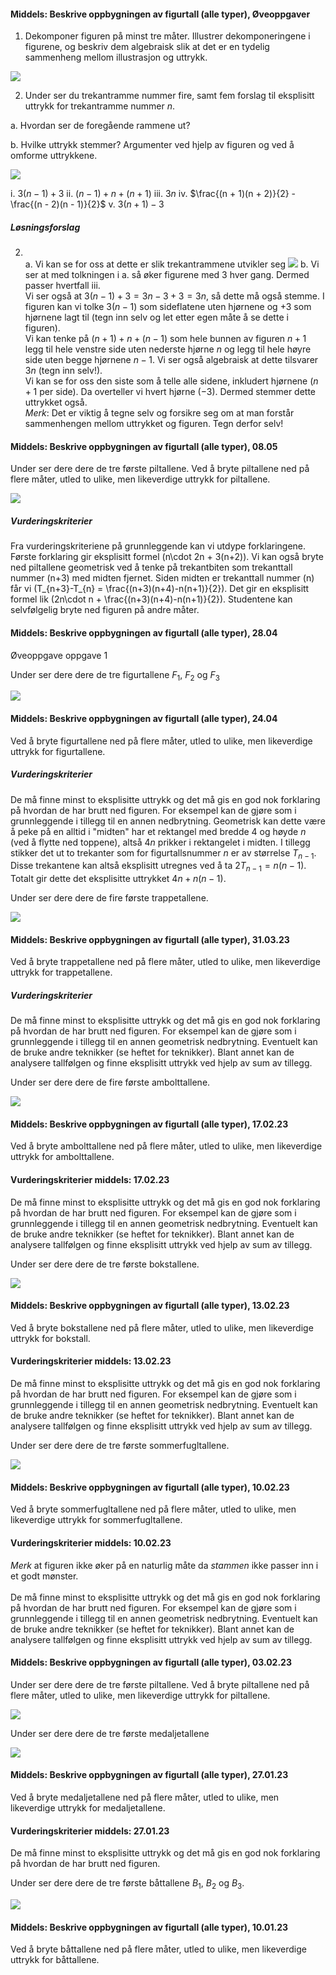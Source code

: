 
#### Middels: Beskrive oppbygningen av figurtall (alle typer),  Øveoppgaver

1. Dekomponer figuren på minst tre måter. Illustrer dekomponeringene i figurene, og beskriv dem algebraisk slik at det er en tydelig sammenheng mellom illustrasjon og uttrykk.

![](https://raw.githubusercontent.com/Andremartiny/MA-173/main/img/tallteo/image2.png)

2. Under ser du trekantramme nummer fire, samt fem forslag til
    eksplisitt uttrykk for trekantramme nummer $n$.

a.  Hvordan ser de foregående rammene ut?

b.  Hvilke uttrykk stemmer? Argumenter ved hjelp av figuren og ved å
    omforme uttrykkene.

![](https://raw.githubusercontent.com/Andremartiny/MA-173/main/img/2023-04-03-20-19-18.png)

   i. $3(n - 1) + 3$
   ii. $(n - 1) + n + (n + 1)$
   iii. $3n$
   iv. $\frac{(n + 1)(n + 2)}{2} - \frac{(n - 2)(n - 1)}{2}$
   v. $3(n + 1) - 3$

##### Løsningsforslag

2. \
   a. Vi kan se for oss at dette er slik trekantrammene utvikler seg
   ![](https://raw.githubusercontent.com/Andremartiny/MA-173/main/img/2023-04-03-20-23-57.png)
   b. Vi ser at med tolkningen i a. så øker figurene med $3$ hver gang. Dermed passer hvertfall iii.\
   Vi ser også at $3(n-1)+3 = 3n - 3 + 3 = 3n$, så dette må også stemme. I figuren kan vi tolke $3(n-1)$ som sideflatene uten hjørnene og $+3$ som hjørnene lagt til (tegn inn selv og let etter egen måte å se dette i figuren). \
   Vi kan tenke på $(n+1) + n + (n-1)$ som hele bunnen av figuren $n+1$ legg til hele venstre side uten nederste hjørne $n$ og legg til hele høyre side uten begge hjørnene $n-1$. Vi ser også algebraisk at dette tilsvarer $3n$ (tegn inn selv!). \
   Vi kan se for oss den siste som å telle alle sidene, inkludert hjørnene ($n+1$ per side). Da overteller vi hvert hjørne ($-3$). Dermed stemmer dette uttrykket også.\
   *Merk*: Det er viktig å tegne selv og forsikre seg om at man forstår sammenhengen mellom uttrykket og figuren. Tegn derfor selv!




#### Middels: Beskrive oppbygningen av figurtall (alle typer),  08.05

Under ser dere dere de tre første piltallene.
Ved å bryte piltallene ned på flere måter, utled to ulike, men likeverdige uttrykk for piltallene.

![](https://raw.githubusercontent.com/Andremartiny/MA-173/main/img/2023-03-24-14-32-20.png)

##### Vurderingskriterier

Fra vurderingskriteriene på grunnleggende kan vi utdype forklaringene. Første forklaring gir eksplisitt formel \(n\cdot 2n + 3(n+2)\). Vi kan også bryte ned piltallene geometrisk ved å tenke på trekantbiten som trekanttall nummer \(n+3\) med midten fjernet. Siden midten er trekanttall nummer \(n\) får vi \(T_{n+3}-T_{n} = \frac{(n+3)(n+4)-n(n+1)}{2}\). Det gir en eksplisitt formel lik \(2n\cdot n + \frac{(n+3)(n+4)-n(n+1)}{2}\). Studentene kan selvfølgelig bryte ned figuren på andre måter. 


#### Middels: Beskrive oppbygningen av figurtall (alle typer),  28.04

Øveoppgave oppgave 1


Under ser dere dere de tre figurtallene $F_1$, $F_2$ og $F_3$

![](https://raw.githubusercontent.com/Andremartiny/MA-173/main/img/2023-04-21-12-22-21.png)

#### Middels: Beskrive oppbygningen av figurtall (alle typer),  24.04

Ved å bryte figurtallene ned på flere måter, utled to ulike, men likeverdige uttrykk for figurtallene.

##### Vurderingskriterier

De må finne minst to eksplisitte uttrykk og det må gis
en god nok forklaring på hvordan de har brutt ned figuren. For
eksempel kan de gjøre som i grunnleggende i tillegg til en annen
nedbrytning. Geometrisk kan dette være å peke på en alltid i "midten" har et rektangel med bredde $4$ og høyde $n$ (ved å flytte ned toppene), altså $4n$ prikker i rektangelet i midten. I tillegg stikker det ut to trekanter som for figurtallsnummer $n$ er av størrelse $T_{n-1}$. Disse trekantene kan altså eksplisitt utregnes ved å ta $2T_{n-1} = n(n-1)$. Totalt gir dette det eksplisitte uttrykket $4n + n(n-1)$.  


Under ser dere dere de fire første trappetallene.

![](https://raw.githubusercontent.com/Andremartiny/MA-173/main/img/2023-03-30-12-48-55.png)

#### Middels: Beskrive oppbygningen av figurtall (alle typer),  31.03.23

Ved å bryte trappetallene ned på flere måter, utled to ulike, men likeverdige uttrykk for trappetallene.

##### Vurderingskriterier

De må finne minst to eksplisitte uttrykk og det må gis
en god nok forklaring på hvordan de har brutt ned figuren. For
eksempel kan de gjøre som i grunnleggende i tillegg til en annen
geometrisk nedbrytning. Eventuelt kan de bruke andre teknikker
(se heftet for teknikker). Blant annet kan de analysere
tallfølgen og finne eksplisitt uttrykk ved hjelp av sum av
tillegg.


Under ser dere dere de fire første ambolttallene.

![](https://raw.githubusercontent.com/Andremartiny/MA-173/main/img/2023-03-24-14-41-25.png)

#### Middels: Beskrive oppbygningen av figurtall (alle typer),  17.02.23

Ved å bryte ambolttallene ned på flere måter, utled to ulike, men likeverdige uttrykk for ambolttallene.

#### Vurderingskriterier middels:  17.02.23

De må finne minst to eksplisitte uttrykk og det må gis
en god nok forklaring på hvordan de har brutt ned figuren. For
eksempel kan de gjøre som i grunnleggende i tillegg til en annen
geometrisk nedbrytning. Eventuelt kan de bruke andre teknikker
(se heftet for teknikker). Blant annet kan de analysere
tallfølgen og finne eksplisitt uttrykk ved hjelp av sum av
tillegg.


Under ser dere dere de tre første bokstallene.

![](https://raw.githubusercontent.com/Andremartiny/MA-173/main/img/2023-03-24-14-38-06.png)

#### Middels: Beskrive oppbygningen av figurtall (alle typer),  13.02.23

Ved å bryte bokstallene ned på flere måter, utled to ulike, men likeverdige uttrykk for bokstall.

#### Vurderingskriterier middels:  13.02.23

De må finne minst to eksplisitte uttrykk og det må gis
en god nok forklaring på hvordan de har brutt ned figuren. For
eksempel kan de gjøre som i grunnleggende i tillegg til en annen
geometrisk nedbrytning. Eventuelt kan de bruke andre teknikker
(se heftet for teknikker). Blant annet kan de analysere
tallfølgen og finne eksplisitt uttrykk ved hjelp av sum av
tillegg.


Under ser dere dere de tre første sommerfugltallene.

![](https://raw.githubusercontent.com/Andremartiny/MA-173/main/img/2023-03-24-14-35-28.png)

#### Middels: Beskrive oppbygningen av figurtall (alle typer),  10.02.23

Ved å bryte sommerfugltallene ned på flere måter, utled to ulike, men likeverdige uttrykk for sommerfugltallene.

#### Vurderingskriterier middels:  10.02.23

*Merk* at figuren ikke øker på en naturlig måte da *stammen* ikke passer inn i et godt mønster. \
\
De må finne minst to eksplisitte uttrykk og det må gis
en god nok forklaring på hvordan de har brutt ned figuren. For
eksempel kan de gjøre som i grunnleggende i tillegg til en annen
geometrisk nedbrytning. Eventuelt kan de bruke andre teknikker
(se heftet for teknikker). Blant annet kan de analysere
tallfølgen og finne eksplisitt uttrykk ved hjelp av sum av
tillegg.



#### Middels: Beskrive oppbygningen av figurtall (alle typer),  03.02.23
Under ser dere dere de tre første piltallene.
Ved å bryte piltallene ned på flere måter, utled to ulike, men likeverdige uttrykk for piltallene.

![](https://raw.githubusercontent.com/Andremartiny/MA-173/main/img/2023-03-24-14-32-20.png)


Under ser dere dere de tre første medaljetallene

![](https://raw.githubusercontent.com/Andremartiny/MA-173/main/img/2023-03-24-14-07-13.png)

#### Middels: Beskrive oppbygningen av figurtall (alle typer),  27.01.23

Ved å bryte medaljetallene ned på flere måter, utled to ulike, men likeverdige uttrykk for medaljetallene.

#### Vurderingskriterier middels:  27.01.23

De må finne minst to eksplisitte uttrykk og det må gis
en god nok forklaring på hvordan de har brutt ned figuren.


Under ser dere dere de tre første båttallene $B_1$, $B_2$ og $B_3$.

![](https://raw.githubusercontent.com/Andremartiny/MA-173/main/img/2023-03-24-13-55-27.png)

#### Middels: Beskrive oppbygningen av figurtall (alle typer),  10.01.23

Ved å bryte båttallene ned på flere måter, utled to ulike, men likeverdige uttrykk for båttallene.

